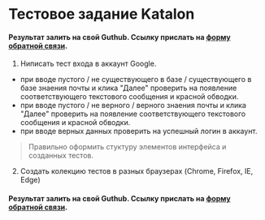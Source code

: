 
# Тестовое задание Katalon
#### Результат залить на свой Guthub. Ссылку прислать на [форму обратной связи](https://forms.yandex.ru/u/5ce7aa786b6a50012c7424f4/).

1) Ниписать тест входа в аккаунт Google.
- при вводе пустого / не существующего в базе / существующего в базе знаения почты и клика "Далее" проверить на появление соответствующего текстового сообщения и красной обводки.
- при вводе пустого / не верного / верного знаения почты и клика "Далее" проверить на появление соответствующего текстового сообщения и красной обводки.
- при вводе верных данных проверить на успешный логин в аккаунт.

> Правильно оформить стуктуру элементов интерфейса и созданных тестов.

2) Создать колекцию тестов в разных браузерах (Chrome, Firefox, IE, Edge)

#### Результат залить на свой Guthub. Ссылку прислать на [форму обратной связи](https://forms.yandex.ru/u/5ce7aa786b6a50012c7424f4/).
